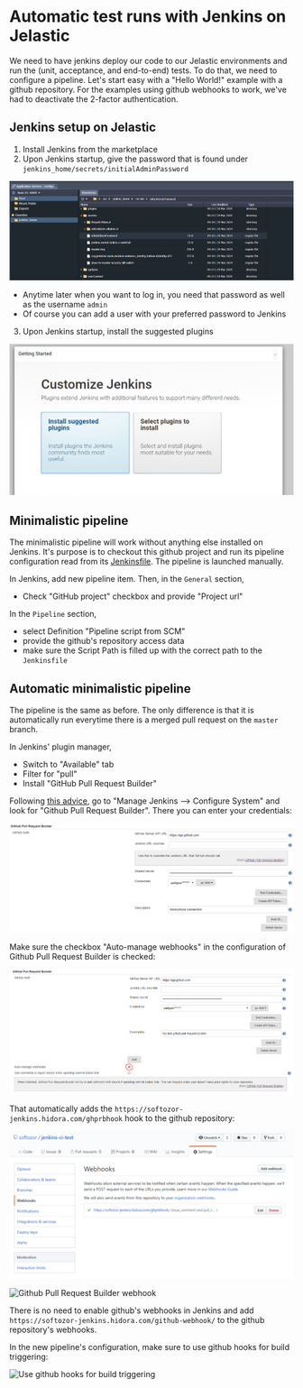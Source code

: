 # Automatic test runs with Jenkins on Jelastic

We need to have jenkins deploy our code to our Jelastic environments and run the (unit, acceptance, and end-to-end) tests. To do that, we need to configure a pipeline. Let's start easy with a "Hello World!" example with a github repository. For the examples using github webhooks to work, we've had to deactivate the 2-factor authentication.

## Jenkins setup on Jelastic

1. Install Jenkins from the marketplace
2. Upon Jenkins startup, give the password that is found under `jenkins_home/secrets/initialAdminPassword`

![initial admin password](doc/img/initial-admin-password.png)

* Anytime later when you want to log in, you need that password as well as the username `admin`
* Of course you can add a user with your preferred password to Jenkins

3. Upon Jenkins startup, install the suggested plugins

![install suggested plugins](doc/img/install-suggested-plugins.png)

## Minimalistic pipeline

The minimalistic pipeline will work without anything else installed on Jenkins. It's purpose is to checkout this github project and run its pipeline configuration read from its [Jenkinsfile](Jenkinsfile_minimal_HelloWorld). The pipeline is launched manually.

In Jenkins, add new pipeline item. Then, in the `General` section,

* Check "GitHub project" checkbox and provide "Project url"

In the `Pipeline` section,

* select Definition "Pipeline script from SCM"
* provide the github's repository access data
* make sure the Script Path is filled up with the correct path to the `Jenkinsfile`

## Automatic minimalistic pipeline

The pipeline is the same as before. The only difference is that it is automatically run everytime there is a merged pull request on the `master` branch.

In Jenkins' plugin manager,

* Switch to "Available" tab
* Filter for "pull"
* Install "GitHub Pull Request Builder"

Following [this advice](https://devopscube.com/jenkins-build-trigger-github-pull-request/), go to "Manage Jenkins --> Configure System" and look for "Github Pull Request Builder". There you can enter your credentials:

![Github Pull Request Builder configuration in Jenkins](doc/img/github-pull-request-builder-jenkins.png)

Make sure the checkbox "Auto-manage webhooks" in the configuration of Github Pull Request Builder is checked:

![Auto-manage webhooks](doc/img/auto-manage-webhooks.png)

That automatically adds the `https://softozor-jenkins.hidora.com/ghprbhook` hook to the github repository:

![Automatic github webhook configuration](doc/img/github-automatic-webhook-configuration.png)

![Github Pull Request Builder webhook](github-repo-webhook.png)

There is no need to enable github's webhooks in Jenkins and add `https://softozor-jenkins.hidora.com/github-webhook/` to the github repository's webhooks.  

In the new pipeline's configuration, make sure to use github hooks for build triggering:

![Use github hooks for build triggering](use-github-hooks-for-build-triggering.png)